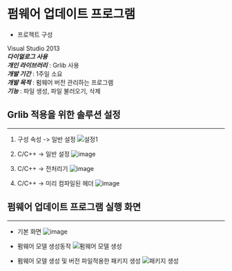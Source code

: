 ﻿# 펌웨어 업데이트 프로그램


* 프로젝트 구성

Visual Studio 2013   
***다이얼로그 사용***   
***개인 라이브러리*** : Grlib 사용   
***개발 기간*** : 1주일 소요   
***개발 목적*** : 펌웨어 버전 관리하는 프로그램   
***기능*** : 파일 생성, 파일 불러오기, 삭제


## Grlib 적용을 위한 솔루션 설정 
--- 
1. 구성 속성 -> 일반 설정
![설정1](https://user-images.githubusercontent.com/40047360/170233995-8ace9783-cd55-4f82-b15c-2a46b9b41ab2.png)

2. C/C++ -> 일반 설정
![image](https://user-images.githubusercontent.com/40047360/170234322-6ec0238d-113c-475f-af8d-43cba93e971f.png)

3. C/C++ -> 전처리기
![image](https://user-images.githubusercontent.com/40047360/170234705-634ebc35-3ea9-48e9-a989-d5382540b535.png)

4. C/C++ -> 미리 컴파일된 헤더
![image](https://user-images.githubusercontent.com/40047360/170234974-befde68a-2602-4e73-97e8-e261e9f06e39.png)

## 펌웨어 업데이트 프로그램 실행 화면 
--- 
* 기본 화면
![image](https://user-images.githubusercontent.com/40047360/170393126-4d29d825-f0ca-46fd-b325-b45427aefa39.png)

* 펌웨어 모델 생성동작
![펌웨어 모델 생성](https://user-images.githubusercontent.com/40047360/170394921-0eafce6a-5885-47d1-8f93-77b5178ac3f2.gif)

* 펌웨어 모델 생성 및 버전 파일적용한 패키지 생성
![패키지 생성](https://user-images.githubusercontent.com/40047360/170395466-c44fa6fb-3eb0-4dda-afcb-88dd8a739760.gif)